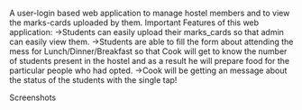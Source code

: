 A user-login based web application to manage hostel members and to view the marks-cards uploaded by them.
                                                            Important Features of this web application:
->Students can easily upload their marks_cards so that admin can easily view them.
->Students are able to fill the form about attending the mess for Lunch/Dinner/Breakfast so that Cook will get to know the number of students present in the hostel and as a result he will prepare food for the particular people who had opted.
->Cook will be getting an message about the status of the students with the single tap!

Screenshots
